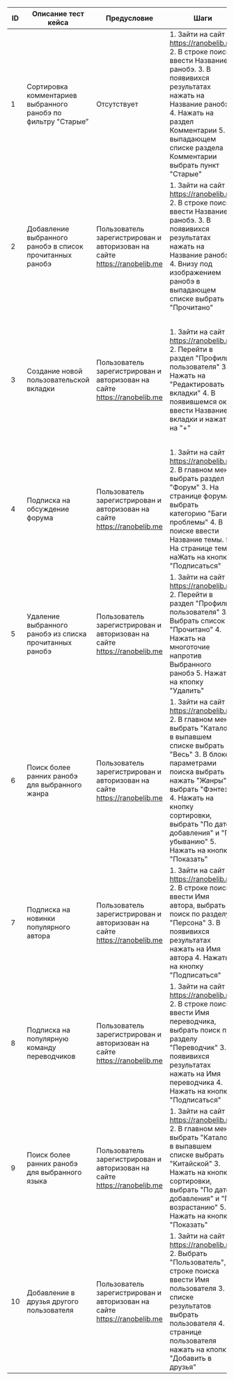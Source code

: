 | ID  | Описание тест кейса | Предусловие | Шаги | Тестовые данные | Фактический результат | Ожидаемый результат | Статус теста |
| --- | --- | --- | --- | --- | --- | --- | --- |
| 1 | Сортировка комментариев выбранного ранобэ по фильтру "Старые” | Отсутствует | 1. Зайти на сайт https://ranobelib.me 2. В строке поиска ввести Название ранобэ. 3. В появивихся результатах нажать на Название ранобэ 4. Нажать на раздел Комментарии 5. В выпадающем списке раздела Комментарии выбрать пункт "Старые" | Название ранобэ: "Моя Вампирская Система" | Коммментарии для выбранного ранобэ отсортированы по наименьшему по дате публикации, сначала отображаются более старые комментарии, далее, по мере продвижения, более новые  | Коммментарии для выбранного ранобэ отсортированы по наименьшему по дате публикации, сначала отображаются более старые комментарии, далее, по мере продвижения, более новые  | Пройден |
| 2 | Добавление выбранного ранобэ в список прочитанных ранобэ | Пользователь зарегистрирован и авторизован на сайте https://ranobelib.me | 1. Зайти на сайт https://ranobelib.me 2. В строке поиска ввести Название ранобэ. 3. В появивихся результатах нажать на Название ранобэ 4. Внизу под изображением ранобэ в выпадающем списке выбрать "Прочитано"  | Название ранобэ: "Моя Вампирская Система" | Ранобэ появляется в разделе "Прочитано". Состояние списка меняется на "Прочитано" | Ранобэ появляется в разделе "Прочитано". Состояние списка меняется на "Прочитано" | Пройден |
| 3 | Создание новой пользовательской вкладки | Пользователь зарегистрирован и авторизован на сайте https://ranobelib.me | 1. Зайти на сайт https://ranobelib.me 2. Перейти в раздел "Профиль пользователя" 3. Нажать на "Редактировать вкладки" 4. В появившемся окне ввести Название вкладки и нажать на "+"  | Название ранобэ: "Моя Вампирская Система", Название вкладки "Любимые тайтлы" | В списке разделов в профили пользователя появится раздел "Любимые тайтлы", при выборе тайтла появилась возможность добавлять тайтл в созданный раздел | В списке разделов в профили пользователя появится раздел "Любимые тайтлы", при выборе тайтла появилась возможность добавлять тайтл в созданный раздел | Пройден |
| 4 | Подписка на обсуждение форума| Пользователь зарегистрирован и авторизован на сайте https://ranobelib.me | 1. Зайти на сайт https://ranobelib.me 2. В главном меню выбрать раздел "Форум" 3. На странице форума выбрать категорию "Баги и проблемы" 4. В поиске ввести Название темы. 5. На странице темы наЖать на кнопку "Подписаться"  | Название категории: "Баги и проблемы", Название темы: "Можно ли как-то удалить старый коммент?"| Кпопка "Подписаться" изменила свой статус на "Вы подписаны". | Кпопка "Подписаться" изменила свой статус на "Вы подписаны". | Пройден |
| 5 | Удаление выбранного ранобэ из списка прочитанных ранобэ | Пользователь зарегистрирован и авторизован на сайте https://ranobelib.me | 1. Зайти на сайт https://ranobelib.me 2. Перейти в раздел "Профиль пользователя" 3. Выбрать список "Прочитано" 4. Нажать на многоточие напротив Выбранного ранобэ 5. Нажать на кпопку "Удалить" | Название ранобэ: "Благословение небожителей", название списка "Прочитано"  | Из выбранного списка удаляется только выбранное ранобэ  | Из выбранного списка удаляется только выбранное ранобэ | Пройден |
| 6 | Поиск более ранних ранобэ для выбранного жанра | Пользователь зарегистрирован и авторизован на сайте https://ranobelib.me | 1. Зайти на сайт https://ranobelib.me 2. В главном меню выбрать "Каталог", в выпавшем списке выбрать "Весь" 3. В блоке с параметрами поиска выбрать нажать "Жанры", выбрать "Фэнтези" 4. Нажать на кнопку сортировки, выбрать "По дате добавления" и "По убыванию" 5. Нажать на кнопку "Показать" | Название жанра: "Фэнтези" | Пользователю отображаются более старые ранобэ для выбранного жанра | Пользователю отображаются более старые ранобэ для выбранного жанра | Пройден |
| 7 | Подписка на новинки популярного автора | Пользователь зарегистрирован и авторизован на сайте https://ranobelib.me | 1. Зайти на сайт https://ranobelib.me 2. В строке поиска ввести Имя автора, выбрать поиск по разделу "Персона" 3. В появивихся результатах нажать на Имя автора 4. Нажать на кнопку "Подписаться" | Имя автора: "Jksmanga" | Пользователь подписан на уведомления о новинках популярного автора. Кпопка "Подписаться" изменила свой статус на "Вы подписаны"| Пользователь подписан на уведомления о новинках популярного автора. Кпопка "Подписаться" изменила свой статус на "Вы подписаны" | Пройден |
| 8 | Подписка на популярную команду переводчиков | Пользователь зарегистрирован и авторизован на сайте https://ranobelib.me | 1. Зайти на сайт https://ranobelib.me 2. В строке поиска ввести Имя переводчика, выбрать поиск по разделу "Переводчик" 3. В появивихся результатах нажать на Имя переводчика 4. Нажать на кнопку "Подписаться" | Имя команды переводчиков: "RanobeList" | Пользователь подписан на уведомления о новых переводах команды. Кпопка "Подписаться" изменила свой статус на "Вы подписаны"| Пользователь подписан на уведомления о новых переводах команды. Кпопка "Подписаться" изменила свой статус на "Вы подписаны" | Пройден |
| 9 | Поиск более ранних ранобэ для выбранного языка | Пользователь зарегистрирован и авторизован на сайте https://ranobelib.me | 1. Зайти на сайт https://ranobelib.me 2. В главном меню выбрать "Каталог", в выпавшем списке выбрать "Китайской" 3. Нажать на кнопку сортировки, выбрать "По дате добавления" и "По возрастанию" 5. Нажать на кнопку "Показать" | Язык: "Китайский" | Пользователю отображаются более старые ранобэ для выбранного языка | Пользователю отображаются более старые ранобэ для выбранного языка | Пройден
| 10 | Добавление в друзья другого пользователя | Пользователь зарегистрирован и авторизован на сайте https://ranobelib.me  | 1. Зайти на сайт https://ranobelib.me 2. Выбрать "Пользователь", в строке поиска ввести Имя пользователя 3. В списке результатов выбрать пользователя 4. На странице пользователя нажать на кпопку "Добавить в друзья"  | Имя пользователя: "daniel2"  | Пользователю отправлена заявка на добавление в друзья, на странице появилось уведомление "Пользователь добавлен в друзья" | Пользователю отправлена заявка на добавление в друзья, на странице появилось уведомление "Пользователь добавлен в друзья" | Пройден |
